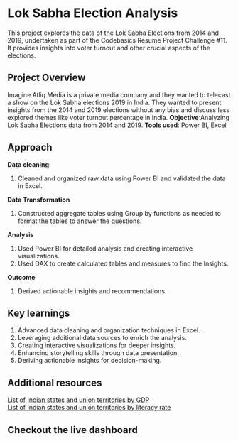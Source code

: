 # Lok Sabha Election Analysis
This project explores the data of the Lok Sabha Elections from 2014 and 2019, undertaken as part of the Codebasics Resume Project Challenge #11. It provides insights into voter turnout and other crucial aspects of the elections.

## Project Overview
Imagine Atliq Media is a private media company and they wanted to telecast a show on the Lok Sabha elections 2019 in India. They wanted to present insights from the 2014 and 2019 elections without any bias and discuss less explored themes like voter turnout percentage in India.
      **Objective**:Analyzing Lok Sabha Elections data from 2014 and 2019.
      **Tools used**: Power BI, Excel

## Approach
**Data cleaning:**
 1. Cleaned and organized raw data using Power BI and validated the data in Excel.

**Data Transformation**
 1. Constructed aggregate tables using Group by functions as needed to format the tables to answer the questions.

**Analysis**
 1. Used Power BI for detailed analysis and  creating interactive visualizations.
 2. Used DAX to create calculated tables and measures to find the Insights.

**Outcome**
 1. Derived actionable insights and recommendations.


## Key learnings
 1. Advanced data cleaning and organization techniques in Excel.
 2. Leveraging additional data sources to enrich the analysis.
 3. Creating interactive visualizations for deeper insights.
 4. Enhancing storytelling skills through data presentation.
 5. Deriving actionable insights for decision-making.

## Additional resources
  [List of Indian states and union territories by GDP](https://en.wikipedia.org/wiki/List_of_Indian_states_and_union_territories_by_GDP)
  <br />[List of Indian states and union territories by literacy rate](https://en.wikipedia.org/wiki/List_of_Indian_states_and_union_territories_by_GDP)

## Checkout the live dashboard



 

